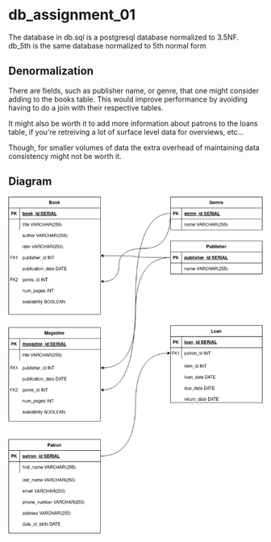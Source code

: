 # db_assignment_01

The database in db.sql is a postgresql database normalized to 3.5NF.
db_5th is the same database normalized to 5th normal form

## Denormalization
There are fields, such as publisher name, or genre, that one might consider adding to the books table. This would improve performance
by avoiding having to do a join with their respective tables.

It might also be worth it to add more information about patrons to the loans table, if you're retreiving a lot of surface level data for overviews, etc...

Though, for smaller volumes of data the extra overhead of maintaining data consistency might not be worth it.

## Diagram
![diagram](/images/diagram.png)

